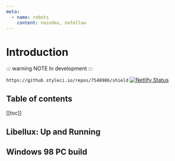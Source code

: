 ```yaml
---
meta:
  - name: robots
    content: noindex, nofollow
---
```


# Introduction

::: warning NOTE
In development
:::

`https://github.styleci.io/repos/7548986/shield`
[![Netlify Status](https://api.netlify.com/api/v1/badges/c55fd474-8155-440c-971b-a9ccbaf2133c/deploy-status)](https://app.netlify.com/sites/nervous-jennings-d80639/deploys)

## Table of contents

[[toc]]

## Libellux: Up and Running

## Windows 98 PC build
